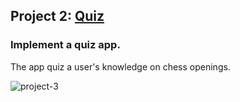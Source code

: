 ## Project 2: [Quiz](https://github.com/roger-vanwyk/Quiz)
### Implement a quiz app.
The app quiz a user's knowledge on chess openings.

<img src="https://i.ibb.co/y6Yb3GW/project-3.jpg" alt="project-3" border="0">
